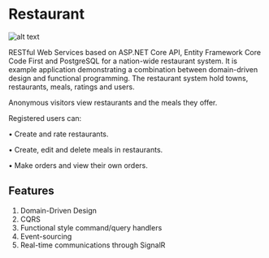 # Restaurant

![alt text](https://raw.githubusercontent.com/profjordanov/restaurant/master/docs/home_page.PNG)

RESTful Web Services based on ASP.NET Core API, Entity Framework Core Code First and PostgreSQL for a nation-wide restaurant system. It is example application demonstrating a combination between domain-driven design and functional programming. The restaurant system hold towns, restaurants, meals, ratings and users. 

Anonymous visitors view restaurants and the meals they offer.

Registered users can:

•	Create and rate restaurants.

•	Create, edit and delete meals in restaurants.

•	Make orders and view their own orders.

## Features

1. Domain-Driven Design
2. CQRS
3. Functional style command/query handlers
4. Event-sourcing
5. Real-time communications through SignalR

